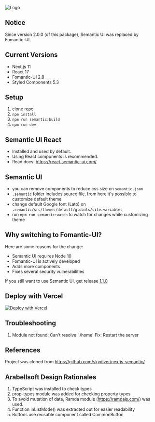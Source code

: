 
![Logo](https://banners.beyondco.de/nextjs-semantic.png?theme=light&packageManager=&packageName=&pattern=charlieBrown&style=style_1&description=Next.js+%2B+Fomantic-UI+%2B+Styled+Components&md=1&showWatermark=0&fontSize=100px&images=sparkles&widths=auto)


## Notice
Since version 2.0.0 (of this package), Semantic UI was replaced by Fomantic-UI.


## Current Versions
* Next.js 11
* React 17
* Fomantic-UI 2.8
* Styled Components 5.3


## Setup
1. clone repo
2. `npm install`
3. `npm run semantic:build`
4. `npm run dev`


## Semantic UI React
* Installed and used by default.
* Using React components is recommended.
* Read docs: https://react.semantic-ui.com/


## Semantic UI
* you can remove components to reduce css size on `semantic.json`
* `.semantic` folder includes source file, from here it's possible to customize default theme
* change default Google font (Lato) on `.semantic/src/themes/default/globals/site.variables`
* run `npm run semantic:watch` to watch for changes while customizing theme


## Why switching to Fomantic-UI?
Here are some reasons for the change:
* Semantic UI requires Node 10
* Fomantic-UI is actively developed
* Adds more components
* Fixes several security vulnerabilities

If you still want to use Semantic UI, get release [1.1.0](https://github.com/skydiver/nextjs-semantic/releases/tag/1.1.0)


## Deploy with Vercel
[![Deploy with Vercel](https://vercel.com/button)](https://vercel.com/new/git/external?repository-url=https%3A%2F%2Fgithub.com%2Fskydiver%2Fnextjs-semantic%2F&project-name=nextjs-semantic-demo)

## Troubleshooting
1. Module not found: Can't resolve './home'
Fix: Restart the server

## References
Project was cloned from https://github.com/skydiver/nextjs-semantic/ 

## Arabellsoft Design Rationales
1. TypeScript was installed to check types
2. prop-types module was added for checking property types
3. To avoid mutation of data, Ramda module (https://ramdajs.com/) was used.
4. Function inListMode() was extracted out for easier readability
5. Buttons use reusable component called CommonButton
